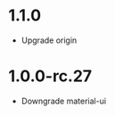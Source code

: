 1.1.0
======================================
- Upgrade origin

1.0.0-rc.27
======================================
- Downgrade material-ui
